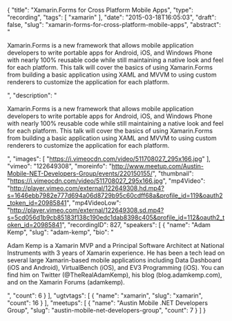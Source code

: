 {
  "title": "Xamarin.Forms for Cross Platform Mobile Apps",
  "type": "recording",
  "tags": [
    "xamarin"
  ],
  "date": "2015-03-18T16:05:03",
  "draft": false,
  "slug": "xamarin-forms-for-cross-platform-mobile-apps",
  "abstract": "<p>Xamarin.Forms is a new framework that allows mobile application developers to write portable apps for Android, iOS, and Windows Phone with nearly 100% reusable code while still maintaining a native look and feel for each platform. This talk will cover the basics of using Xamarin.Forms from building a basic application using XAML and MVVM to using custom renderers to customize the application for each platform. </p>",
  "description": "<p>Xamarin.Forms is a new framework that allows mobile application developers to write portable apps for Android, iOS, and Windows Phone with nearly 100% reusable code while still maintaining a native look and feel for each platform. This talk will cover the basics of using Xamarin.Forms from building a basic application using XAML and MVVM to using custom renderers to customize the application for each platform. </p>",
  "images": [
    "https://i.vimeocdn.com/video/511708027_295x166.jpg"
  ],
  "vimeo": "122649308",
  "moreinfo": "http://www.meetup.com/Austin-Mobile-NET-Developers-Group/events/220150155/",
  "thumbnail": "https://i.vimeocdn.com/video/511708027_295x166.jpg",
  "mp4Video": "http://player.vimeo.com/external/122649308.hd.mp4?s=1646ebb7982e777d694a06d8729b95c60cdff68a&profile_id=119&oauth2_token_id=20985841",
  "mp4VideoLow": "http://player.vimeo.com/external/122649308.sd.mp4?s=5cd056d1b9cb85183f138c190edc1dab8398c405&profile_id=112&oauth2_token_id=20985841",
  "recordingID": 827,
  "speakers": [
    {
      "name": "Adam Kemp",
      "slug": "adam-kemp",
      "bio": "<p>Adam Kemp is a Xamarin MVP and a Principal Software Architect at National Instruments with 3 years of Xamarin experience. He has been a tech lead on several large Xamarin-based mobile applications including Data Dashboard (iOS and Android), VirtualBench (iOS), and EV3 Programming (iOS). You can find him on Twitter (@TheRealAdamKemp), his blog (blog.adamkemp.com), and on the Xamarin Forums (adamkemp).</p>",
      "count": 6
    }
  ],
  "ugtvtags": [
    {
      "name": "xamarin",
      "slug": "xamarin",
      "count": 16
    }
  ],
  "meetups": [
    {
      "name": "Austin Mobile .NET Developers Group",
      "slug": "austin-mobile-net-developers-group",
      "count": 7
    }
  ]
}